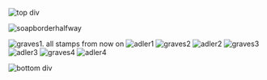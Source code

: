 ![top div](https://64.media.tumblr.com/7b0fd456cd4e2a5d45c01f65e3cd8edc/9f2599789edac1b9-c9/s1280x1920/80b6fc6d47bf2d70dce78aaf1387356b6998d48a.pnj)


![soapborderhalfway](https://i.postimg.cc/YqRyT6Q2/Untitled585-20240708104130.png)


  ![graves1. all stamps from now on](https://64.media.tumblr.com/d93002c8a03d7bcc6b00fc070d71baa8/cbe4bd3f08862dd7-4b/s100x200/f74884fd10690acbfb1e52c3178aab167b63eefc.gifv) ![adler1](https://64.media.tumblr.com/73a2d7c2d221484e97bee003571dc033/517a72691ffcc9e6-cb/s100x200/f8c74a02702165fdf4ef6258dbaeaf476bfc9ec8.gifv) ![graves2](https://64.media.tumblr.com/d5da57524a01f0cbc278c891a9382d78/cbe4bd3f08862dd7-00/s100x200/e7c9c79ce78354fee75003193c2c25cec06fabb8.gifv) ![adler2](https://64.media.tumblr.com/e92bdd4cf7da9c49b937fa94ac00ca80/517a72691ffcc9e6-10/s100x200/ffbba68b5d8f54608ff9776c3e631cade221002f.gifv) ![graves3](https://64.media.tumblr.com/e700088fbb006490ef80eb8e3bf7b813/cbe4bd3f08862dd7-ca/s100x200/610b3d1734a095024b00a97df7116abfeb4c6e0d.gifv) ![adler3](https://64.media.tumblr.com/976dd0e5855407a5eb9c7fe413a5532d/517a72691ffcc9e6-bb/s100x200/2cb71ddfcac628aeefe6cdea6342a549a6581381.gifv) ![graves4](https://64.media.tumblr.com/9992f12893d96b8ead37772d9c5739c5/cbe4bd3f08862dd7-e9/s100x200/4c41ddd38526007a168be4d9af629e5f5705742d.gifv) ![adler4](https://64.media.tumblr.com/e1921684150c2308b32828774ee3b596/517a72691ffcc9e6-52/s100x200/b4833cf8d592643bf942d858648c93bd6c0aacd9.gifv)


![bottom div](https://64.media.tumblr.com/34bfce253921e8c8ee9323f6e0fae52e/9f2599789edac1b9-f7/s1280x1920/2d40a3cc976ba5b69cf2dd18bee7b72b6a1d2689.pnj)
